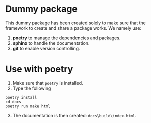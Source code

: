 # Dummy package

This dummy package has been created solely to make sure that the framework to create and share a package works.
We namely use:

1. **poetry** to manage the dependencies and packages.
2. **sphinx** to handle the documentation.
3. **git** to enable version controlling.

# Use with poetry

1. Make sure that `poetry` is installed.
2. Type the following
  ```{code-block} console
  poetry install
  cd docs
  poetry run make html
  ```
3. The documentation is then created: `docs\build\index.html`.
